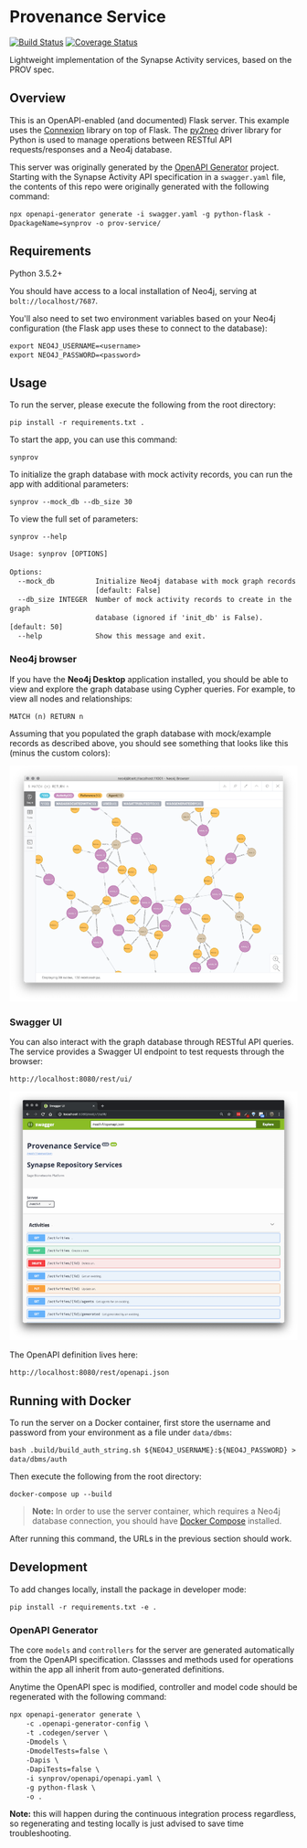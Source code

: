 # Provenance Service
[![Build Status](https://travis-ci.com/Sage-Bionetworks/prov-service.svg?branch=master)](https://travis-ci.com/Sage-Bionetworks/prov-service) [![Coverage Status](https://coveralls.io/repos/github/Sage-Bionetworks/prov-service/badge.svg?branch=master&service=github)](https://coveralls.io/github/Sage-Bionetworks/prov-service?branch=master&service=github)

Lightweight implementation of the Synapse Activity services, based on the PROV spec.

## Overview

This is an OpenAPI-enabled (and documented) Flask server. This example uses the [Connexion](https://github.com/zalando/connexion) library on top of Flask. The [py2neo]() driver library for Python is used to manage operations between RESTful API requests/responses and a Neo4j database.

This server was originally generated by the [OpenAPI Generator](https://openapi-generator.tech) project. Starting with the Synapse Activity API specification in a `swagger.yaml` file, the contents of this repo were originally generated with the following command:

```shell
npx openapi-generator generate -i swagger.yaml -g python-flask -DpackageName=synprov -o prov-service/
```

## Requirements

Python 3.5.2+

You should have access to a local installation of Neo4j, serving at `bolt://localhost/7687`.

You'll also need to set two environment variables based on your Neo4j configuration (the Flask app uses these to connect to the database):

```shell
export NEO4J_USERNAME=<username>
export NEO4J_PASSWORD=<password>
```

## Usage

To run the server, please execute the following from the root directory:

```shell
pip install -r requirements.txt .
```

To start the app, you can use this command:
```shell
synprov
```

To initialize the graph database with mock activity records, you can run the app with additional parameters:
```shell
synprov --mock_db --db_size 30
```

To view the full set of parameters:
```shell
synprov --help
```

```shell
Usage: synprov [OPTIONS]

Options:
  --mock_db          Initialize Neo4j database with mock graph records
                     [default: False]
  --db_size INTEGER  Number of mock activity records to create in the graph
                     database (ignored if 'init_db' is False).  [default: 50]
  --help             Show this message and exit.
```

### Neo4j browser

If you have the **Neo4j Desktop** application installed, you should be able to view and explore the graph database using Cypher queries. For example, to view all nodes and relationships:

```cypher
MATCH (n) RETURN n
```

Assuming that you populated the graph database with mock/example records as described above, you should see something that looks like this (minus the custom colors):

![example provenance graph](img/mockprov.png)


### Swagger UI

You can also interact with the graph database through RESTful API queries. The service provides a Swagger UI endpoint to test requests through the browser:

```
http://localhost:8080/rest/ui/
```

![provenance swagger ui](img/swaggerui.png)


The OpenAPI definition lives here:

```
http://localhost:8080/rest/openapi.json
```

## Running with Docker

To run the server on a Docker container, first store the username and password from your environment as a file under `data/dbms`:

```shell
bash .build/build_auth_string.sh ${NEO4J_USERNAME}:${NEO4J_PASSWORD} > data/dbms/auth
```

Then execute the following from the root directory:

```shell
docker-compose up --build
```

> **Note:** In order to use the server container, which requires a Neo4j database connection, you should have [Docker Compose](https://docs.docker.com/compose/overview/) installed.

After running this command, the URLs in the previous section should work.

## Development

To add changes locally, install the package in developer mode:
```shell
pip install -r requirements.txt -e .
```

### OpenAPI Generator

The core `models` and `controllers` for the server are generated automatically from the OpenAPI specification. Classses and methods used for operations within the app all inherit from auto-generated definitions.

Anytime the OpenAPI spec is modified, controller and model code should be regenerated with the following command:

```shell
npx openapi-generator generate \
    -c .openapi-generator-config \
    -t .codegen/server \
    -Dmodels \
    -DmodelTests=false \
    -Dapis \
    -DapiTests=false \
    -i synprov/openapi/openapi.yaml \
    -g python-flask \
    -o .
```

**Note:** this will happen during the continuous integration process regardless, so regenerating and testing locally is just advised to save time troubleshooting.

